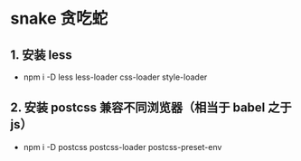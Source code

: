 # snake 贪吃蛇

## 1. 安装 less

- npm i -D less less-loader css-loader style-loader

## 2. 安装 postcss 兼容不同浏览器（相当于 babel 之于 js）

- npm i -D postcss postcss-loader postcss-preset-env
